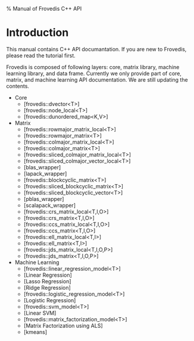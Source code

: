 % Manual of Frovedis C++ API

# Introduction

This manual contains C++ API documantation.
If you are new to Frovedis, please read the tutorial first.

Frovedis is composed of following layers: core, matrix library, 
machine learning library, and data frame. Currently we only provide
part of core, matrix, and machine learning API documentation.
We are still updating the contents.

- Core
    + [frovedis::dvector\<T\>]
    + [frovedis::node_local\<T\>]
    + [frovedis::dunordered_map\<K,V\>]
- Matrix
    + [frovedis::rowmajor_matrix_local\<T\>]
    + [frovedis::rowmajor_matrix\<T\>]
    + [frovedis::colmajor_matrix_local\<T\>]
    + [frovedis::colmajor_matrix\<T\>]
    + [frovedis::sliced_colmajor_matrix_local\<T\>]
    + [frovedis::sliced_colmajor_vector_local\<T\>]
    + [blas_wrapper]
    + [lapack_wrapper]
    + [frovedis::blockcyclic_matrix\<T\>]
    + [frovedis::sliced_blockcyclic_matrix\<T\>]
    + [frovedis::sliced_blockcyclic_vector\<T\>]
    + [pblas_wrapper]
    + [scalapack_wrapper]
    + [frovedis::crs_matrix_local\<T,I,O\>]
    + [frovedis::crs_matrix\<T,I,O\>]
    + [frovedis::ccs_matrix_local\<T,I,O\>]
    + [frovedis::ccs_matrix\<T,I,O\>]
    + [frovedis::ell_matrix_local\<T,I\>]
    + [frovedis::ell_matrix\<T,I\>]
    + [frovedis::jds_matrix_local\<T,I,O,P\>]
    + [frovedis::jds_matrix\<T,I,O,P\>]
- Machine Learning
    + [frovedis::linear_regression_model\<T\>]
    + [Linear Regression]
    + [Lasso Regression]
    + [Ridge Regression]
    + [frovedis::logistic_regression_model\<T\>]
    + [Logistic Regression]
    + [frovedis::svm_model\<T\>]
    + [Linear SVM]
    + [frovedis::matrix_factorization_model\<T\>]
    + [Matrix Factorization using ALS]
    + [kmeans]
